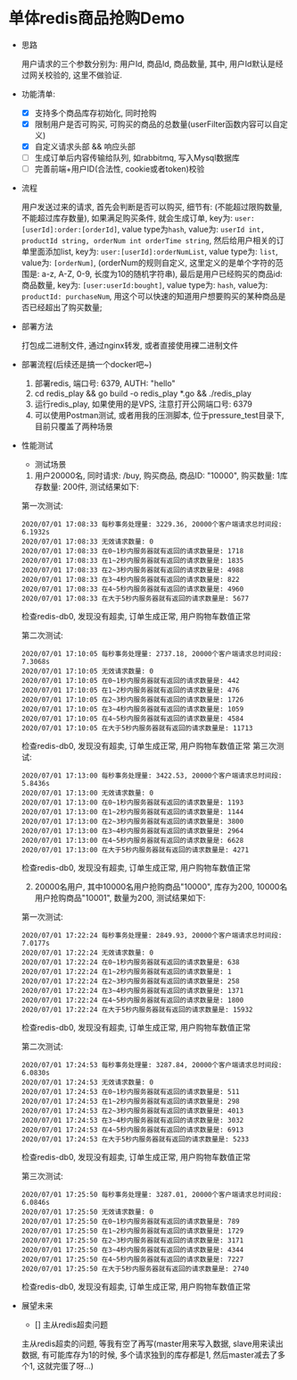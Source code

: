 # 单体redis商品抢购Demo

- 思路

    用户请求的三个参数分别为: 用户Id, 商品Id, 商品数量, 其中, 用户Id默认是经过网关校验的, 这里不做验证.
    
- 功能清单:
    - [x] 支持多个商品库存初始化, 同时抢购
    - [x] 限制用户是否可购买, 可购买的商品的总数量(userFilter函数内容可以自定义)
    - [x] 自定义请求头部 && 响应头部
    - [ ] 生成订单后内容传输给队列, 如rabbitmq, 写入Mysql数据库
    - [ ] 完善前端+用户ID(合法性, cookie或者token)校验

- 流程

    用户发送过来的请求, 首先会判断是否可以购买, 细节有: (不能超过限购数量, 不能超过库存数量), 如果满足购买条件, 就会生成订单, key为: `user:[userId]:order:[orderId]`, value type为`hash`, value为: `userId int, productId string, orderNum int orderTime string`, 然后给用户相关的订单里面添加list, key为: `user:[userId]:orderNumList`, value type为: `list`, value为: `[orderNum]`, (orderNum的规则自定义, 这里定义的是单个字符的范围是: a-z, A-Z, 0-9, 长度为10的随机字符串), 最后是用户已经购买的商品id:商品数量, key为: `[user:userId:bought]`, value type为: `hash`, value为: `productId: purchaseNum`, 用这个可以快速的知道用户想要购买的某种商品是否已经超出了购买数量;

- 部署方法

    打包成二进制文件, 通过nginx转发, 或者直接使用裸二进制文件

- 部署流程(后续还是搞一个docker吧~)

    1. 部署redis, 端口号: 6379, AUTH: "hello"
    2. cd redis_play && go build -o redis_play *.go && ./redis_play
    3. 运行redis_play, 如果使用的是VPS, 注意打开公网端口号: 6379
    4. 可以使用Postman测试, 或者用我的压测脚本, 位于pressure_test目录下,
       目前只覆盖了两种场景
    
- 性能测试

    - 测试场景
    1. 用户20000名, 同时请求: /buy, 购买商品, 商品ID: "10000", 购买数量: 1库存数量: 200件, 测试结果如下:
    
    第一次测试:
    ```text
    2020/07/01 17:08:33 每秒事务处理量: 3229.36, 20000个客户端请求总时间段: 6.1932s
    2020/07/01 17:08:33 无效请求数量: 0
    2020/07/01 17:08:33 在0~1秒内服务器就有返回的请求数量是: 1718
    2020/07/01 17:08:33 在1~2秒内服务器就有返回的请求数量是: 1835
    2020/07/01 17:08:33 在2~3秒内服务器就有返回的请求数量是: 4988
    2020/07/01 17:08:33 在3~4秒内服务器就有返回的请求数量是: 822
    2020/07/01 17:08:33 在4~5秒内服务器就有返回的请求数量是: 4960
    2020/07/01 17:08:33 在大于5秒内服务器就有返回的请求数量是: 5677

    ```
    检查redis-db0, 发现没有超卖, 订单生成正常, 用户购物车数值正常
    
    第二次测试:
    ```text
    2020/07/01 17:10:05 每秒事务处理量: 2737.18, 20000个客户端请求总时间段: 7.3068s
    2020/07/01 17:10:05 无效请求数量: 0
    2020/07/01 17:10:05 在0~1秒内服务器就有返回的请求数量是: 442
    2020/07/01 17:10:05 在1~2秒内服务器就有返回的请求数量是: 476
    2020/07/01 17:10:05 在2~3秒内服务器就有返回的请求数量是: 1726
    2020/07/01 17:10:05 在3~4秒内服务器就有返回的请求数量是: 1059
    2020/07/01 17:10:05 在4~5秒内服务器就有返回的请求数量是: 4584
    2020/07/01 17:10:05 在大于5秒内服务器就有返回的请求数量是: 11713

    ```
    检查redis-db0, 发现没有超卖, 订单生成正常, 用户购物车数值正常
    第三次测试:
    ```text
    2020/07/01 17:13:00 每秒事务处理量: 3422.53, 20000个客户端请求总时间段: 5.8436s
    2020/07/01 17:13:00 无效请求数量: 0
    2020/07/01 17:13:00 在0~1秒内服务器就有返回的请求数量是: 1193
    2020/07/01 17:13:00 在1~2秒内服务器就有返回的请求数量是: 1144
    2020/07/01 17:13:00 在2~3秒内服务器就有返回的请求数量是: 3800
    2020/07/01 17:13:00 在3~4秒内服务器就有返回的请求数量是: 2964
    2020/07/01 17:13:00 在4~5秒内服务器就有返回的请求数量是: 6628
    2020/07/01 17:13:00 在大于5秒内服务器就有返回的请求数量是: 4271

    ```
    检查redis-db0, 发现没有超卖, 订单生成正常, 用户购物车数值正常
    
    2. 20000名用户, 其中10000名用户抢购商品"10000", 库存为200, 10000名用户抢购商品"10001", 数量为200, 测试结果如下:
    
    第一次测试:
    ```text
    2020/07/01 17:22:24 每秒事务处理量: 2849.93, 20000个客户端请求总时间段: 7.0177s
    2020/07/01 17:22:24 无效请求数量: 0
    2020/07/01 17:22:24 在0~1秒内服务器就有返回的请求数量是: 638
    2020/07/01 17:22:24 在1~2秒内服务器就有返回的请求数量是: 1
    2020/07/01 17:22:24 在2~3秒内服务器就有返回的请求数量是: 258
    2020/07/01 17:22:24 在3~4秒内服务器就有返回的请求数量是: 1371
    2020/07/01 17:22:24 在4~5秒内服务器就有返回的请求数量是: 1800
    2020/07/01 17:22:24 在大于5秒内服务器就有返回的请求数量是: 15932
    ```
    检查redis-db0, 发现没有超卖, 订单生成正常, 用户购物车数值正常
  
    第二次测试:
    ```text
    2020/07/01 17:24:53 每秒事务处理量: 3287.84, 20000个客户端请求总时间段: 6.0830s
    2020/07/01 17:24:53 无效请求数量: 0
    2020/07/01 17:24:53 在0~1秒内服务器就有返回的请求数量是: 511
    2020/07/01 17:24:53 在1~2秒内服务器就有返回的请求数量是: 298
    2020/07/01 17:24:53 在2~3秒内服务器就有返回的请求数量是: 4013
    2020/07/01 17:24:53 在3~4秒内服务器就有返回的请求数量是: 3032
    2020/07/01 17:24:53 在4~5秒内服务器就有返回的请求数量是: 6913
    2020/07/01 17:24:53 在大于5秒内服务器就有返回的请求数量是: 5233
    ```
    检查redis-db0, 发现没有超卖, 订单生成正常, 用户购物车数值正常
  
    第三次测试:
    ```text
    2020/07/01 17:25:50 每秒事务处理量: 3287.01, 20000个客户端请求总时间段: 6.0846s
    2020/07/01 17:25:50 无效请求数量: 0
    2020/07/01 17:25:50 在0~1秒内服务器就有返回的请求数量是: 789
    2020/07/01 17:25:50 在1~2秒内服务器就有返回的请求数量是: 1729
    2020/07/01 17:25:50 在2~3秒内服务器就有返回的请求数量是: 3171
    2020/07/01 17:25:50 在3~4秒内服务器就有返回的请求数量是: 4344
    2020/07/01 17:25:50 在4~5秒内服务器就有返回的请求数量是: 7227
    2020/07/01 17:25:50 在大于5秒内服务器就有返回的请求数量是: 2740
    ```
    检查redis-db0, 发现没有超卖, 订单生成正常, 用户购物车数值正常
    
- 展望未来

    - [] 主从redis超卖问题
    
    主从redis超卖的问题, 等我有空了再写(master用来写入数据, slave用来读出数据, 有可能库存为1的时候, 多个请求独到的库存都是1, 然后master减去了多个1, 这就完蛋了呀...)

